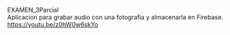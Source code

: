 EXAMEN_3Parcial <br>
Aplicacion para grabar audio con una fotografia y almacenarla en Firebase. <br>
https://youtu.be/z0hW0w6skYo
